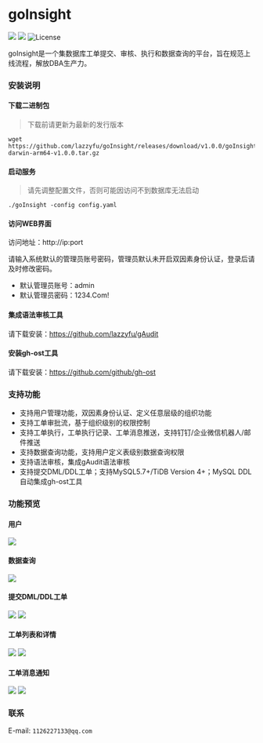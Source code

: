 # goInsight
![](https://img.shields.io/static/v1?label=Go&message=1.20&color=green&?style=flat-square)
![](https://img.shields.io/static/v1?label=Vue&message=AntDesignVue&color=green&?style=flat-square)
![License](https://img.shields.io/github/license/lazzyfu/goInsight?style=flat-square)

goInsight是一个集数据库工单提交、审核、执行和数据查询的平台，旨在规范上线流程，解放DBA生产力。

### 安装说明
#### 下载二进制包
> 下载前请更新为最新的发行版本
```
wget https://github.com/lazzyfu/goInsight/releases/download/v1.0.0/goInsight-darwin-arm64-v1.0.0.tar.gz
```

#### 启动服务
> 请先调整配置文件，否则可能因访问不到数据库无法启动
```
./goInsight -config config.yaml
```

#### 访问WEB界面
访问地址：http://ip:port

请输入系统默认的管理员账号密码，管理员默认未开启双因素身份认证，登录后请及时修改密码。

- 默认管理员账号：admin
- 默认管理员密码：1234.Com!

#### 集成语法审核工具
请下载安装：https://github.com/lazzyfu/gAudit

#### 安装gh-ost工具
请下载安装：https://github.com/github/gh-ost

### 支持功能
* 支持用户管理功能，双因素身份认证、定义任意层级的组织功能
* 支持工单审批流，基于组织级别的权限控制
* 支持工单执行，工单执行记录、工单消息推送，支持钉钉/企业微信机器人/邮件推送
* 支持数据查询功能，支持用户定义表级别数据查询权限
* 支持语法审核，集成gAudit语法审核
* 支持提交DML/DDL工单；支持MySQL5.7+/TiDB Version 4+；MySQL DDL自动集成gh-ost工具

### 功能预览
#### 用户
![](https://github.com/lazzyfu/goInsight/blob/master/docs/pics/user.png)

#### 数据查询
![](https://github.com/lazzyfu/goInsight/blob/master/docs/pics/das.png)

#### 提交DML/DDL工单
![](https://github.com/lazzyfu/goInsight/blob/master/docs/pics/dml.png)
![](https://github.com/lazzyfu/goInsight/blob/master/docs/pics/ddl.png)

#### 工单列表和详情
![](https://github.com/lazzyfu/goInsight/blob/master/docs/pics/orders.png)
![](https://github.com/lazzyfu/goInsight/blob/master/docs/pics/order_detail.png)

#### 工单消息通知
![](https://github.com/lazzyfu/goInsight/blob/master/docs/pics/msg_commit.png)
![](https://github.com/lazzyfu/goInsight/blob/master/docs/pics/msg_audit.png)

### 联系
E-mail: `1126227133@qq.com`